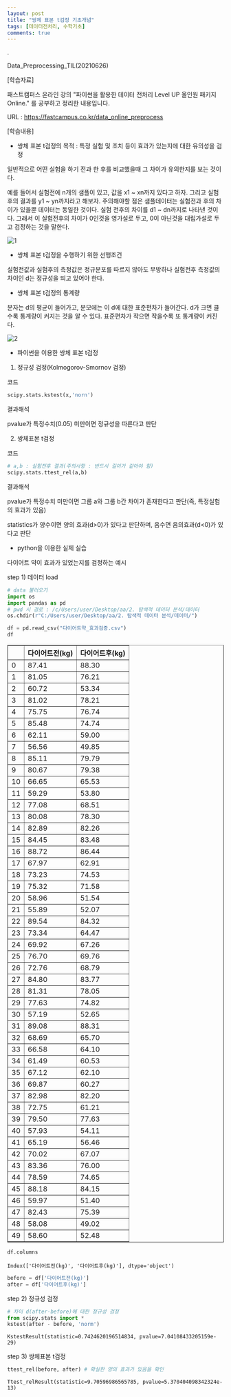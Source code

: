 ```yaml
---
layout: post
title: "쌍체 표본 t검정 기초개념"
tags: [데이터전처리, 수학기초]
comments: true
---
```


.

Data_Preprocessing_TIL(20210626)

[학습자료]

패스트캠퍼스 온라인 강의 "파이썬을 활용한 데이터 전처리 Level UP 올인원 패키지 Online." 를 공부하고 정리한 내용입니다.

URL : https://fastcampus.co.kr/data_online_preprocess

[학습내용]

- 쌍체 표본 t검정의 목적 : 특정 실험 및 조치 등이 효과가 있는지에 대한 유의성을 검정

일반적으로 어떤 실험을 하기 전과 한 후를 비교했을때 그 차이가 유의한지를 보는 것이다.

예를 들어서 실험전에 n개의 샘플이 있고, 값을 x1 ~ xn까지 있다고 하자. 그리고 실험 후의 결과를 y1 ~ yn까지라고 해보자. 주의해야할 점은 샘플데이터는 실험전과 후의 차이가 있을뿐 데이터는 동일한 것이다. 실험 전후의 차이를 d1 ~ dn까지로 나타낸 것이다. 그래서 이 실험전후의 차이가 0인것을 영가설로 두고, 0이 아닌것을 대립가설로 두고 검정하는 것을 말한다.

![1](https://user-images.githubusercontent.com/41605276/123511529-b8f21280-d6bc-11eb-95ae-ce2e1df52566.PNG)

- 쌍체 표본 t검정을 수행하기 위한 선행조건

실험전값과 실험후의 측정값은 정규분포를 따르지 않아도 무방하나 실험전후 측정값의 차이인 d는 정규성을 띄고 있어야 한다.

- 쌍체 표본 t검정의 통계량

분자는 d의 평균이 들어가고, 분모에는 이 d에 대한 표준편차가 들어간다. d가 크면 클수록 통계량이 커지는 것을 알 수 있다. 표준편차가 작으면 작을수록 또 통계량이 커진다. 

![2](https://user-images.githubusercontent.com/41605276/123511676-af1cdf00-d6bd-11eb-9f94-32d91a100efa.PNG)

- 파이썬을 이용한 쌍체 표본 t검정

1) 정규성 검정(Kolmogorov-Smornov 검정)

코드


```python
scipy.stats.kstest(x,'norn')
```

결과해석

pvalue가 특정수치(0.05) 미만이면 정규성을 따른다고 판단

2) 쌍체표본 t검정

코드


```python
# a,b : 실험전후 결과(주의사항 : 반드시 길이가 같아야 함)
scipy.stats.ttest_rel(a,b)
```

결과해석

pvalue가 특정수치 미만이면 그룹 a와 그룹 b간 차이가 존재한다고 판단(즉, 특정실험의 효과가 있음)

statistics가 양수이면 양의 효과(d>0)가 있다고 판단하며, 음수면 음의효과(d<0)가 있다고 판단

- python을 이용한 실제 실습

다이어트 약이 효과가 있었는지를 검정하는 예시

step 1) 데이터 load


```python
# data 불러오기
import os
import pandas as pd
# pwd 시 경로 : /c/Users/user/Desktop/aa/2. 탐색적 데이터 분석/데이터
os.chdir(r"C:/Users/user/Desktop/aa/2. 탐색적 데이터 분석/데이터/")

df = pd.read_csv("다이어트약_효과검증.csv")
df
```




<div>
<style scoped>
    .dataframe tbody tr th:only-of-type {
        vertical-align: middle;
    }

    .dataframe tbody tr th {
        vertical-align: top;
    }

    .dataframe thead th {
        text-align: right;
    }
</style>
<table border="1" class="dataframe">
  <thead>
    <tr style="text-align: right;">
      <th></th>
      <th>다이어트전(kg)</th>
      <th>다이어트후(kg)</th>
    </tr>
  </thead>
  <tbody>
    <tr>
      <td>0</td>
      <td>87.41</td>
      <td>88.30</td>
    </tr>
    <tr>
      <td>1</td>
      <td>81.05</td>
      <td>76.21</td>
    </tr>
    <tr>
      <td>2</td>
      <td>60.72</td>
      <td>53.34</td>
    </tr>
    <tr>
      <td>3</td>
      <td>81.02</td>
      <td>78.21</td>
    </tr>
    <tr>
      <td>4</td>
      <td>75.75</td>
      <td>76.74</td>
    </tr>
    <tr>
      <td>5</td>
      <td>85.48</td>
      <td>74.74</td>
    </tr>
    <tr>
      <td>6</td>
      <td>62.11</td>
      <td>59.00</td>
    </tr>
    <tr>
      <td>7</td>
      <td>56.56</td>
      <td>49.85</td>
    </tr>
    <tr>
      <td>8</td>
      <td>85.11</td>
      <td>79.79</td>
    </tr>
    <tr>
      <td>9</td>
      <td>80.67</td>
      <td>79.38</td>
    </tr>
    <tr>
      <td>10</td>
      <td>66.65</td>
      <td>65.53</td>
    </tr>
    <tr>
      <td>11</td>
      <td>59.29</td>
      <td>53.80</td>
    </tr>
    <tr>
      <td>12</td>
      <td>77.08</td>
      <td>68.51</td>
    </tr>
    <tr>
      <td>13</td>
      <td>80.08</td>
      <td>78.30</td>
    </tr>
    <tr>
      <td>14</td>
      <td>82.89</td>
      <td>82.26</td>
    </tr>
    <tr>
      <td>15</td>
      <td>84.45</td>
      <td>83.48</td>
    </tr>
    <tr>
      <td>16</td>
      <td>88.72</td>
      <td>86.44</td>
    </tr>
    <tr>
      <td>17</td>
      <td>67.97</td>
      <td>62.91</td>
    </tr>
    <tr>
      <td>18</td>
      <td>73.23</td>
      <td>74.53</td>
    </tr>
    <tr>
      <td>19</td>
      <td>75.32</td>
      <td>71.58</td>
    </tr>
    <tr>
      <td>20</td>
      <td>58.96</td>
      <td>51.54</td>
    </tr>
    <tr>
      <td>21</td>
      <td>55.89</td>
      <td>52.07</td>
    </tr>
    <tr>
      <td>22</td>
      <td>89.54</td>
      <td>84.32</td>
    </tr>
    <tr>
      <td>23</td>
      <td>73.34</td>
      <td>64.47</td>
    </tr>
    <tr>
      <td>24</td>
      <td>69.92</td>
      <td>67.26</td>
    </tr>
    <tr>
      <td>25</td>
      <td>76.70</td>
      <td>69.76</td>
    </tr>
    <tr>
      <td>26</td>
      <td>72.76</td>
      <td>68.79</td>
    </tr>
    <tr>
      <td>27</td>
      <td>84.80</td>
      <td>83.77</td>
    </tr>
    <tr>
      <td>28</td>
      <td>81.31</td>
      <td>78.05</td>
    </tr>
    <tr>
      <td>29</td>
      <td>77.63</td>
      <td>74.82</td>
    </tr>
    <tr>
      <td>30</td>
      <td>57.19</td>
      <td>52.65</td>
    </tr>
    <tr>
      <td>31</td>
      <td>89.08</td>
      <td>88.31</td>
    </tr>
    <tr>
      <td>32</td>
      <td>68.69</td>
      <td>65.70</td>
    </tr>
    <tr>
      <td>33</td>
      <td>66.58</td>
      <td>64.10</td>
    </tr>
    <tr>
      <td>34</td>
      <td>61.49</td>
      <td>60.53</td>
    </tr>
    <tr>
      <td>35</td>
      <td>67.12</td>
      <td>62.10</td>
    </tr>
    <tr>
      <td>36</td>
      <td>69.87</td>
      <td>60.27</td>
    </tr>
    <tr>
      <td>37</td>
      <td>82.98</td>
      <td>82.20</td>
    </tr>
    <tr>
      <td>38</td>
      <td>72.75</td>
      <td>61.21</td>
    </tr>
    <tr>
      <td>39</td>
      <td>79.50</td>
      <td>77.63</td>
    </tr>
    <tr>
      <td>40</td>
      <td>57.93</td>
      <td>54.11</td>
    </tr>
    <tr>
      <td>41</td>
      <td>65.19</td>
      <td>56.46</td>
    </tr>
    <tr>
      <td>42</td>
      <td>70.02</td>
      <td>67.07</td>
    </tr>
    <tr>
      <td>43</td>
      <td>83.36</td>
      <td>76.00</td>
    </tr>
    <tr>
      <td>44</td>
      <td>78.59</td>
      <td>74.65</td>
    </tr>
    <tr>
      <td>45</td>
      <td>88.18</td>
      <td>84.15</td>
    </tr>
    <tr>
      <td>46</td>
      <td>59.97</td>
      <td>51.40</td>
    </tr>
    <tr>
      <td>47</td>
      <td>82.43</td>
      <td>75.39</td>
    </tr>
    <tr>
      <td>48</td>
      <td>58.08</td>
      <td>49.02</td>
    </tr>
    <tr>
      <td>49</td>
      <td>58.60</td>
      <td>52.48</td>
    </tr>
  </tbody>
</table>
</div>




```python
df.columns
```




    Index(['다이어트전(kg)', '다이어트후(kg)'], dtype='object')




```python
before = df['다이어트전(kg)']
after = df['다이어트후(kg)']
```

step 2) 정규성 검정


```python
# 차이 d(after-before)에 대한 정규성 검정
from scipy.stats import *
kstest(after - before, 'norm')
```




    KstestResult(statistic=0.7424620196514834, pvalue=7.04108433205159e-29)



step 3) 쌍체표본 t검정


```python
ttest_rel(before, after) # 확실한 양의 효과가 있음을 확인 
```




    Ttest_relResult(statistic=9.70596986565785, pvalue=5.370404098342324e-13)


